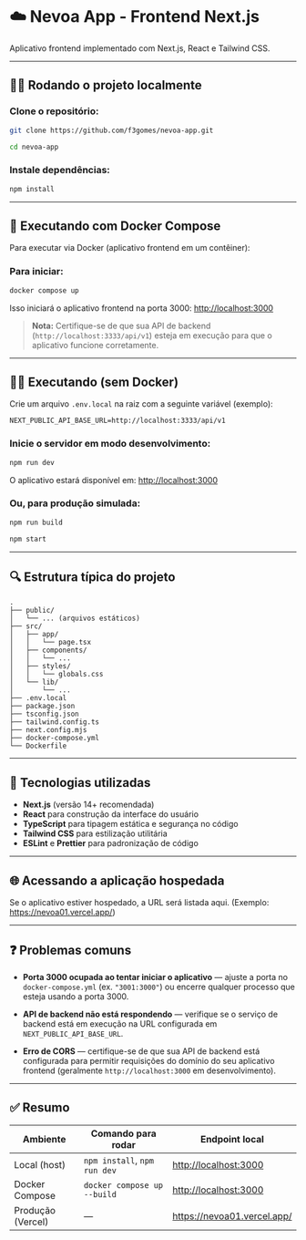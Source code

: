 
# ☁️ Nevoa App - Frontend Next.js

Aplicativo frontend implementado com Next.js, React e Tailwind CSS.

---

## 🧑‍💻 Rodando o projeto localmente

### Clone o repositório:

```bash
git clone https://github.com/f3gomes/nevoa-app.git

cd nevoa-app
```

### Instale dependências:

```bash
npm install
```

---

## 🐳 Executando com Docker Compose

Para executar via Docker (aplicativo frontend em um contêiner):

### Para iniciar:

```bash
docker compose up
```

Isso iniciará o aplicativo frontend na porta 3000: [http://localhost:3000](http://localhost:3000)

> **Nota:** Certifique-se de que sua API de backend (`http://localhost:3333/api/v1`) esteja em execução para que o aplicativo funcione corretamente.

---

## 🧑‍💻 Executando (sem Docker)

Crie um arquivo `.env.local` na raiz com a seguinte variável (exemplo):

```env
NEXT_PUBLIC_API_BASE_URL=http://localhost:3333/api/v1
```

### Inicie o servidor em modo desenvolvimento:

```bash
npm run dev
```

O aplicativo estará disponível em: [http://localhost:3000](http://localhost:3000)

### Ou, para produção simulada:

```bash
npm run build

npm start
```

---

## 🔍 Estrutura típica do projeto

```
.
├── public/
│   └── ... (arquivos estáticos)
├── src/
│   ├── app/
│   │   └── page.tsx
│   ├── components/
│   │   └── ...
│   ├── styles/
│   │   └── globals.css
│   └── lib/
│       └── ...
├── .env.local
├── package.json
├── tsconfig.json
├── tailwind.config.ts
├── next.config.mjs
├── docker-compose.yml
└── Dockerfile
```

---

## 🚀 Tecnologias utilizadas

- **Next.js** (versão 14+ recomendada)
- **React** para construção da interface do usuário
- **TypeScript** para tipagem estática e segurança no código
- **Tailwind CSS** para estilização utilitária
- **ESLint** e **Prettier** para padronização de código

---

## 🌐 Acessando a aplicação hospedada

Se o aplicativo estiver hospedado, a URL será listada aqui. (Exemplo: https://nevoa01.vercel.app/)

---

## ❓ Problemas comuns

- **Porta 3000 ocupada ao tentar iniciar o aplicativo** — ajuste a porta no `docker-compose.yml` (ex. `"3001:3000"`) ou encerre qualquer processo que esteja usando a porta 3000.

- **API de backend não está respondendo** — verifique se o serviço de backend está em execução na URL configurada em `NEXT_PUBLIC_API_BASE_URL`.

- **Erro de CORS** — certifique-se de que sua API de backend está configurada para permitir requisições do domínio do seu aplicativo frontend (geralmente `http://localhost:3000` em desenvolvimento).

---

## ✅ Resumo

| Ambiente         | Comando para rodar           | Endpoint local                        |
|------------------|------------------------------|----------------------------------------|
| Local (host)     | `npm install`, `npm run dev` | [http://localhost:3000](http://localhost:3000) |
| Docker Compose   | `docker compose up --build`  | [http://localhost:3000](http://localhost:3000) |
| Produção (Vercel)| —                            | https://nevoa01.vercel.app/                     |
